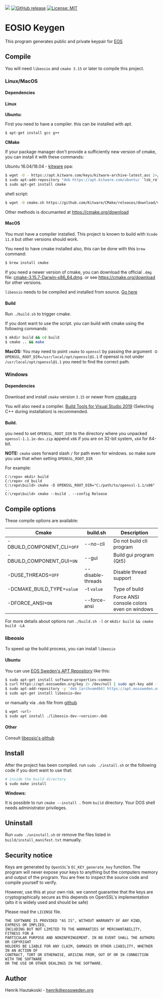 
![](https://github.com/eosswedenorg/eosio-keygen/workflows/CI/badge.svg)
[![GitHub release](https://img.shields.io/github/v/release/eosswedenorg/eosio-keygen?include_prereleases)](https://github.com/eosswedenorg/eosio-keygen/releases/latest)
[![License: MIT](https://img.shields.io/badge/License-MIT-yellow.svg)](https://opensource.org/licenses/MIT)

# EOSIO Keygen

This program generates public and private keypair for [EOS](https://eos.io/)

## Compile

You will need `libeosio` and `cmake 3.15` or later to compile this project.

### Linux/MacOS

#### Dependencies

#### Linux

**Ubuntu:**

First you need to have a compiler. this can be installed with apt.

```sh
$ apt-get install gcc g++
```

**CMake**

If your package manager don't provide a sufficiently new version of cmake, you can install it with these commands:

Ubuntu 16.04/18.04 - [kitware](https://apt.kitware.com) ppa:

```sh
$ wget -O - https://apt.kitware.com/keys/kitware-archive-latest.asc 2>/dev/null | sudo apt-key add -
$ sudo apt-add-repository "deb https://apt.kitware.com/ubuntu/ `lsb_release -cs` main"
$ sudo apt-get install cmake
```

shell script:

```sh
$ wget -O cmake.sh https://github.com/Kitware/CMake/releases/download/v3.15.5/cmake-3.15.5-Linux-x86_64.sh && sudo sh ./cmake.sh --prefix=/usr/local --skip-license
```

Other methods is documanted at https://cmake.org/download

#### MacOS

You must have a compiler installed. This project is known to build with `Xcode 11.0` but other versions should work.

You need to have cmake installed also, this can be done with this `brew` command:
```sh
$ brew install cmake
```

If you need a newer version of cmake, you can download the official `.dmg` file: [cmake-3.15.7-Darwin-x86_64.dmg](https://github.com/Kitware/CMake/releases/download/v3.15.7/cmake-3.15.7-Darwin-x86_64.dmg). or see https://cmake.org/download for other versions.

`libeosio` needs to be compiled and installed from source. [Go here](https://github.com/eosswedenorg/libeosio)

#### Build

Run `./build.sh` to trigger cmake.

If you dont want to use the script. you can build with cmake using the following commands:

```sh
$ mkdir build && cd build
$ cmake .. && make
```

**MacOS:** You may need to point `cmake` to `openssl` by passing the argument
`-D OPENSSL_ROOT_DIR=/usr/local/opt/openssl@1.1` if openssl is not under `/usr/local/opt/openssl@1.1` you need to find the correct path.

### Windows

#### Dependencies

Download and install `cmake` version `3.15` or newer from [cmake.org](https://cmake.org)

You will also need a compiler. [Build Tools for Visual Studio 2019](https://visualstudio.microsoft.com/thank-you-downloading-visual-studio/?sku=BuildTools&rel=16) (Selecting C++ during installation) is recommended.



#### Build.

you need to set `OPENSSL_ROOT_DIR` to the directory where you unpacked
`openssl-1.1.1e-dev.zip` append `x86` if you are on 32-bit system, `x64` for 64-bit.

**NOTE:** `cmake` uses forward slash `/` for path even for windows. so make sure you use that when setting `OPENSSL_ROOT_DIR`

For example:

```
C:\repo> mkdir build
C:\repo> cd build
C:\repo\build> cmake -D OPENSSL_ROOT_DIR="C:/path/to/openssl-1.1/x86" ..
C:\repo\build> cmake --build . --config Release
```

## Compile options

These compile options are available:

| Cmake                       | build.sh          | Description                               |
|---------------------------- | ----------------- | ----------------------------------------- |
| -DBUILD_COMPONENT_CLI=`OFF` | --no-cli          | Do not build cli program                  |
| -DBUILD_COMPONENT_GUI=`ON`  | --gui             | Build gui program (Qt5)                   |
| -DUSE_THREADS=`OFF`         | --disable-threads | Disable thread support                    |
| -DCMAKE_BUILD_TYPE=`value`  | -t `value`        | Type of build                             |
| -DFORCE_ANSI=`ON`           | --force-ansi      | Force ANSI console colors even on windows |

For more details about options run `./build.sh -l` or `mkdir build && cmake build -LA`

### libeosio

To speed up the build process, you can install `libeosio`

#### Ubuntu

You can use [EOS Sweden's APT Repository](https://eosswedenorg.github.io/apt) like this:

```sh
$ sudo apt-get install software-properties-common
$ curl https://apt.eossweden.org/key 2> /dev/null | sudo apt-key add -
$ sudo apt-add-repository -y 'deb [arch=amd64] https://apt.eossweden.org/main `lsb_release -cs` stable'
$ sudo apt-get install libeosio-dev
```

or manually via `.deb` file from [github](https://github.com/eosswedenorg/libeosio/releases)

```sh
$ wget <url>
$ sudo apt install ./libeosio-dev-<version>.deb
```

#### Other

Consult [libeosio's github](https://github.com/eosswedenorg/libeosio)

## Install

After the project has been compiled. run `sudo ./install.sh` or the following code if you dont want to use that:

```sh
# inside the build directory
$ sudo make install
```

**Windows:**

It is possible to run `cmake --install .` from `build` directory.
Your DOS shell needs administrator privileges.

## Uninstall

Run `sudo ./uninstall.sh` or remove the files listed in `build/install_manifest.txt` manually.

## Security notice

Keys are generated by `OpenSSL`'s `EC_KEY_generate_key` function. The program will
never expose your keys to anything but the computers memory and output of the
program. You are free to inspect the source code and compile yourself to verify.

However, use this at your own risk. we cannot guarantee that the keys are
cryptographically secure as this depends on OpenSSL's implementation (alto it is
widely used and should be safe)

Please read the `LICENSE` file.

```
THE SOFTWARE IS PROVIDED "AS IS", WITHOUT WARRANTY OF ANY KIND, EXPRESS OR IMPLIED,
INCLUDING BUT NOT LIMITED TO THE WARRANTIES OF MERCHANTABILITY, FITNESS FOR A
PARTICULAR PURPOSE AND NONINFRINGEMENT. IN NO EVENT SHALL THE AUTHORS OR COPYRIGHT
HOLDERS BE LIABLE FOR ANY CLAIM, DAMAGES OR OTHER LIABILITY, WHETHER IN AN ACTION OF
CONTRACT, TORT OR OTHERWISE, ARISING FROM, OUT OF OR IN CONNECTION WITH THE SOFTWARE
OR THE USE OR OTHER DEALINGS IN THE SOFTWARE.
```

## Author

Henrik Hautakoski - [henrik@eossweden.org](mailto:henrik@eossweden.org)

